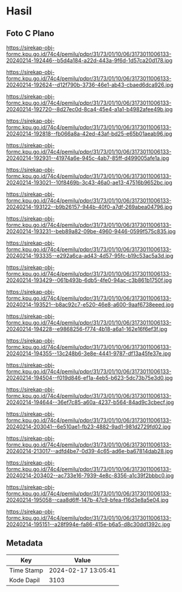 # Hasil

## Foto C Plano

https://sirekap-obj-formc.kpu.go.id/74c4/pemilu/pdpr/31/73/01/10/06/3173011006133-20240214-192446--b5d4a184-a22d-443a-9f6d-1d57ca20d178.jpg

https://sirekap-obj-formc.kpu.go.id/74c4/pemilu/pdpr/31/73/01/10/06/3173011006133-20240214-192624--d12f790b-3736-46e1-ab43-cbaed6dca926.jpg

https://sirekap-obj-formc.kpu.go.id/74c4/pemilu/pdpr/31/73/01/10/06/3173011006133-20240214-192720--8d27ec0d-8ca4-45e4-a1a1-b4982afee49b.jpg

https://sirekap-obj-formc.kpu.go.id/74c4/pemilu/pdpr/31/73/01/10/06/3173011006133-20240214-192818--fb066a8a-42ed-43af-bd25-e65b01aeab96.jpg

https://sirekap-obj-formc.kpu.go.id/74c4/pemilu/pdpr/31/73/01/10/06/3173011006133-20240214-192931--41974a6e-945c-4ab7-85ff-d499005afe1a.jpg

https://sirekap-obj-formc.kpu.go.id/74c4/pemilu/pdpr/31/73/01/10/06/3173011006133-20240214-193021--10f8469b-3c43-46a0-ae13-47516b9652bc.jpg

https://sirekap-obj-formc.kpu.go.id/74c4/pemilu/pdpr/31/73/01/10/06/3173011006133-20240214-193122--b9b26157-944b-40f0-a7df-269abea04796.jpg

https://sirekap-obj-formc.kpu.go.id/74c4/pemilu/pdpr/31/73/01/10/06/3173011006133-20240214-193231--beb89a82-09be-4960-9446-0599f575c835.jpg

https://sirekap-obj-formc.kpu.go.id/74c4/pemilu/pdpr/31/73/01/10/06/3173011006133-20240214-193335--e292a6ca-ad43-4d57-95fc-b19c53ac5a3d.jpg

https://sirekap-obj-formc.kpu.go.id/74c4/pemilu/pdpr/31/73/01/10/06/3173011006133-20240214-193429--061b493b-6db5-4fe0-94ac-c3b861b1750f.jpg

https://sirekap-obj-formc.kpu.go.id/74c4/pemilu/pdpr/31/73/01/10/06/3173011006133-20240214-193521--b8ac92c7-e520-46e8-a600-9aaf6738eeed.jpg

https://sirekap-obj-formc.kpu.go.id/74c4/pemilu/pdpr/31/73/01/10/06/3173011006133-20240214-194228--e9868256-f774-4b18-a6a1-162e16f6ef3f.jpg

https://sirekap-obj-formc.kpu.go.id/74c4/pemilu/pdpr/31/73/01/10/06/3173011006133-20240214-194355--13c248b6-3e8e-4441-9787-df13a45fe37e.jpg

https://sirekap-obj-formc.kpu.go.id/74c4/pemilu/pdpr/31/73/01/10/06/3173011006133-20240214-194504--f019d846-ef1a-4eb5-b623-5dc73b75e3d0.jpg

https://sirekap-obj-formc.kpu.go.id/74c4/pemilu/pdpr/31/73/01/10/06/3173011006133-20240214-194644--36ef7c85-a60a-4237-b564-84ad9c3cbecf.jpg

https://sirekap-obj-formc.kpu.go.id/74c4/pemilu/pdpr/31/73/01/10/06/3173011006133-20240214-203041--6e510ae1-fb23-4882-9ad1-981d2729fd02.jpg

https://sirekap-obj-formc.kpu.go.id/74c4/pemilu/pdpr/31/73/01/10/06/3173011006133-20240214-213017--adfd4be7-0d39-4c65-ad6e-ba67814dab28.jpg

https://sirekap-obj-formc.kpu.go.id/74c4/pemilu/pdpr/31/73/01/10/06/3173011006133-20240214-203402--ac733e16-7939-4e8c-8356-a1c39f2bbbc0.jpg

https://sirekap-obj-formc.kpu.go.id/74c4/pemilu/pdpr/31/73/01/10/06/3173011006133-20240214-195058--caa8d6ff-147b-47c9-bfea-f16d3e8a5e04.jpg

https://sirekap-obj-formc.kpu.go.id/74c4/pemilu/pdpr/31/73/01/10/06/3173011006133-20240214-195151--a28f994e-fa86-415e-b6a5-d8c30dd1392c.jpg


## Metadata

| Key        | Value               |
| ---------- | ------------------- |
| Time Stamp | 2024-02-17 13:05:41 |
| Kode Dapil | 3103                |



